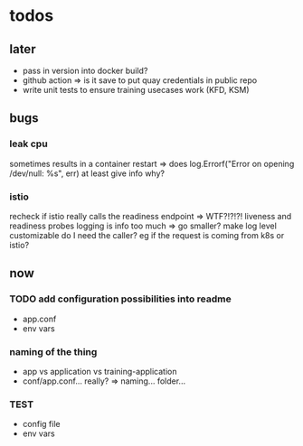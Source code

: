 # todos

## later

- pass in version into docker build?
- github action => is it save to put quay credentials in public repo
- write unit tests to ensure training usecases work (KFD, KSM)

## bugs

### leak cpu

sometimes results in a container restart
=> does log.Errorf("Error on opening /dev/null: %s", err) at least give info why?

### istio

recheck if istio really calls the readiness endpoint => WTF?!?!?!
liveness and readiness probes logging is info too much => go smaller?
make log level customizable
do I need the caller? eg if the request is coming from k8s or istio?

## now

### TODO add configuration possibilities into readme

- app.conf
- env vars

### naming of the thing

- app vs application vs training-application
- conf/app.conf... really? => naming... folder...

### TEST

- config file
- env vars
